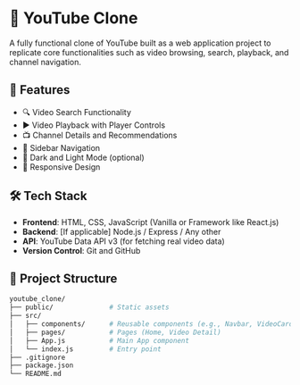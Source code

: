# 🎥 YouTube Clone

A fully functional clone of YouTube built as a web application project to replicate core functionalities such as video browsing, search, playback, and channel navigation.

## 🚀 Features

- 🔍 Video Search Functionality
- ▶️ Video Playback with Player Controls
- 📺 Channel Details and Recommendations
- 🧭 Sidebar Navigation
- 🌙 Dark and Light Mode (optional)
- 📱 Responsive Design

## 🛠️ Tech Stack

- **Frontend**: HTML, CSS, JavaScript (Vanilla or Framework like React.js)
- **Backend**: [If applicable] Node.js / Express / Any other
- **API**: YouTube Data API v3 (for fetching real video data)
- **Version Control**: Git and GitHub

## 📂 Project Structure

```bash
youtube_clone/
├── public/              # Static assets
├── src/
│   ├── components/      # Reusable components (e.g., Navbar, VideoCard)
│   ├── pages/           # Pages (Home, Video Detail)
│   ├── App.js           # Main App component
│   └── index.js         # Entry point
├── .gitignore
├── package.json
└── README.md
